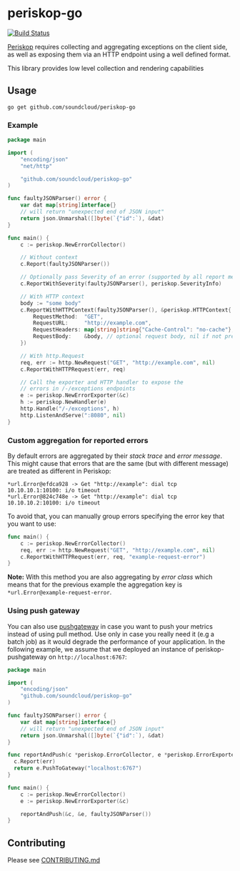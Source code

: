 # periskop-go

[![Build Status](https://api.cirrus-ci.com/github/soundcloud/periskop-go.svg)](https://cirrus-ci.com/github/soundcloud/periskop-go)

[Periskop](https://github.com/soundcloud/periskop) requires collecting and aggregating exceptions on the client side,
as well as exposing them via an HTTP endpoint using a well defined format.

This library provides low level collection and rendering capabilities

## Usage

```
go get github.com/soundcloud/periskop-go
```

### Example

```go
package main

import (
	"encoding/json"
	"net/http"

	"github.com/soundcloud/periskop-go"
)

func faultyJSONParser() error {
	var dat map[string]interface{}
	// will return "unexpected end of JSON input"
	return json.Unmarshal([]byte(`{"id":`), &dat)
}

func main() {
	c := periskop.NewErrorCollector()

	// Without context
	c.Report(faultyJSONParser())

	// Optionally pass Severity of an error (supported by all report methods)
	c.ReportWithSeverity(faultyJSONParser(), periskop.SeverityInfo)

	// With HTTP context
	body := "some body"
	c.ReportWithHTTPContext(faultyJSONParser(), &periskop.HTTPContext{
		RequestMethod:  "GET",
		RequestURL:     "http://example.com",
		RequestHeaders: map[string]string{"Cache-Control": "no-cache"},
		RequestBody:    &body, // optional request body, nil if not present
	})

	// With http.Request
	req, err := http.NewRequest("GET", "http://example.com", nil)
	c.ReportWithHTTPRequest(err, req)

	// Call the exporter and HTTP handler to expose the
	// errors in /-/exceptions endpoints
	e := periskop.NewErrorExporter(&c)
	h := periskop.NewHandler(e)
	http.Handle("/-/exceptions", h)
	http.ListenAndServe(":8080", nil)
}
```

### Custom aggregation for reported errors

By default errors are aggregated by their _stack trace_ and _error message_. This might cause that errors that are the same (but with different message) are treated as different in Periskop:

```
*url.Error@efdca928 -> Get "http://example": dial tcp 10.10.10.1:10100: i/o timeout
*url.Error@824c748e -> Get "http://example": dial tcp 10.10.10.2:10100: i/o timeout
```

To avoid that, you can manually group errors specifying the error key that you want to use:

```go
func main() {
	c := periskop.NewErrorCollector()
	req, err := http.NewRequest("GET", "http://example.com", nil)
	c.ReportWithHTTPRequest(err, req, "example-request-error")
}
```
__Note:__ With this method you are also aggregating by _error class_ which means that for the previous example the aggregation key is `*url.Error@example-request-error`.

### Using push gateway

You can also use [pushgateway](https://github.com/soundcloud/periskop-pushgateway) in case you want to push your metrics instead of using pull method. Use only in case you really need it (e.g a batch job) as it would degrade the performance of your application. In the following example, we assume that we deployed an instance of periskop-pushgateway on `http://localhost:6767`:

```go
package main

import (
	"encoding/json"
	"github.com/soundcloud/periskop-go"
)

func faultyJSONParser() error {
	var dat map[string]interface{}
	// will return "unexpected end of JSON input"
	return json.Unmarshal([]byte(`{"id":`), &dat)
}

func reportAndPush(c *periskop.ErrorCollector, e *periskop.ErrorExporter, err error) error {
  c.Report(err)
  return e.PushToGateway("localhost:6767")
}

func main() {
	c := periskop.NewErrorCollector()
	e := periskop.NewErrorExporter(&c)

	reportAndPush(&c, &e, faultyJSONParser())
}
```

## Contributing

Please see [CONTRIBUTING.md](CONTRIBUTING.md)
